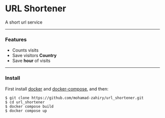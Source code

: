 # URL Shortener

A short url service

---

### Features

- Counts visits
- Save visitors **Country**
- Save **hour** of visits

---

### Install

First install [docker](https://docs.docker.com/get-docker/) and [docker-compose](https://docs.docker.com/compose/install/), and then:

```shell
$ git clone https://github.com/mohamad-zahiry/url_shortener.git
$ cd url_shortener
$ docker compose build
$ docker compose up
```
